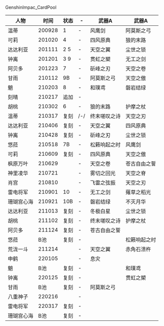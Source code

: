 GenshinImpac_CardPool|人物|时间|状态|-|武器A|武器A||----|----|----|----|----|----||温蒂|200928|1|-|风鹰剑|阿莫斯之弓||可莉|201020|4|-|四风原典|狼的末路||达达利亚|201111|2 5|-|天空之翼|尘世之锁||钟离|201201|3 9|-|贯虹之槊|无工之剑||阿贝多|201223|7|-|斫峰之刃|天空之卷||甘雨|210112|9B|-|阿莫斯之弓|天空之傲||魈|210203|8|-|和璞鸢|磐岩结绿||刻晴|210217|追加|-||||胡桃|210302|6|-|狼的末路|护摩之杖||温蒂|210317|复刻|/-/|终末嗟叹之诗|天空之刃||达达利亚|210406|复刻|-|天空之翼|四风原典||钟离|210428|复刻|-|斫峰之刃|尘世之锁||悠菈|210518|7B|-|松籁响起之时|风鹰剑||可莉|210609|复刻|-|四风原典|天空之傲||枫原万叶|210629||-|天空之卷|苍古自由之誓||神里凌华|210721||-|雾切之回光|天空之脊||肖宫|210810||-|飞雷之弦振|天空之刃||雷电将军|210901|10|-|无工之剑|薙草之稻光||珊瑚宫心海|210921|10B|-|磐岩结绿|不灭月华||达达利亚|211013|复刻|-|冬极白星|尘世之锁||胡桃|211102|复刻|-|终末嗟叹之诗|护摩之杖||阿贝多|211124|复刻|-|苍古自由之誓|||悠菈|B池|复刻|-||松籁响起之时||荒泷一斗|211214||-|天空之翼|赤角石溃杵||申鹤|220105||-|息灾|||魈|B池|复刻|-||和璞鸢||钟离|220125|复刻|-||贯虹之槊||甘雨|B池|复刻|-|阿莫斯之弓|||八重神子|220216||-||||雷电将军|220317|复刻|-||||珊瑚宫心海|B池|复刻|-|||